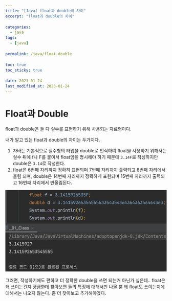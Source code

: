 ```yaml
---
title: "[Java] float과 double의 차이"
excerpt: "float과 double의 차이"

categories:
  - java
tags:
  - [java]

permalink: /java/float-double

toc: true
toc_sticky: true

date: 2023-01-24
last_modified_at: 2023-01-24
---
```


# Float과 Double

float과 double은 둘 다 실수를 표현하기 위해 사용되는 자료형이다. 

내가 알고 있는 float과 double의 차이는 두가지다.
 1. 자바는 기본적으로 실수형의 타입을 double로 인식하여 float을 사용하기 위해서는 실수 뒤에 f나 F를 붙여서 float임을 명시해야 하기 때문에 `3.14F`로 작성하지만 double은 `3.14`로 작성한다.
 2. float은 6번째 자리까지 정확히 표현되며 7번째 자리까지 출력되고 8번째 자리에서 올림 되며, double은 14번째 자리까지 정확하게 표현되며 15번째 자리까지 출력되고 16번째 자리에서 반올림된다. 
 
 ![Alt text](../../assets/images/posts_img/Java/2023-01-24.png)

그러면, 작성하기에도 편하고 더 정확한 double을 쓰면 되는거 아닌가 싶은데.. float은 왜 쓰이는건지 궁금한데 찾아보면 둘의 특징에 대해서만 나올 뿐 왜 float도 쓰이는지에 대해서는 나오지 않는다. 좀 더 찾아보고 추가해야겠다.


